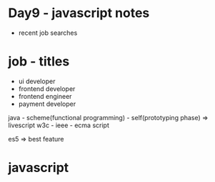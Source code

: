 # Day9 - javascript notes

- recent job searches

# job - titles

- ui developer
- frontend developer
- frontend  engineer
- payment developer

java - scheme(functional programming) - self(prototyping phase) => livescript
w3c - ieee - ecma script

es5 => best feature

# javascript

<!-- 
internal; - external - inline
<script src="></script>
<button onclick="window.alert("text)> </button>

window = browser
window.alert("bl7) => no customization - built in the browser
document = hey html file => document.getElementById("demo").innerHTML = "hello"

put script in last place => better performance + rendering line by line + seo(any script put it in the last place)

debugging:
console.log("text);

javascript is case-sensitive

adding semi-colon cuz when we minify the project - it makes it un the same line 

Variables:

var userName (declaration)
userName  =  "Nour; (assignment)

(typeOf)
Data types:
1. primitive data types (Main data types)
string - number -  boolean - undefined(declare variable with no value) - null(girls value in military service - men either one of three - so girls is not undefined cuz we know the value - we know the value is null -  seat reserved but not taken - seat is not reserved)

reads null data-type as object

loosely typed - we can re-declare the variable
var userName = "2"
userName = 2;
userName = false;

var result = "2" + 2; => result = 22 type = string
var result = "4" + 4 + 4 + 4

implicitly conversion (* -  /)
var result = 4*"4";

var result = number("abdo);
nan is a special number

var x = number(""); => zero
var x = number(" "); => zero
var x = number(null) => zero
var x = number(undefined) => nan

var x = number(true) => 1
var x = number(false) => 1
var x = number("bl7") => nan
var x = number(bl7) => nan
var x = 4 + undefined => nan
var x = 4 + null =>  


 -->
